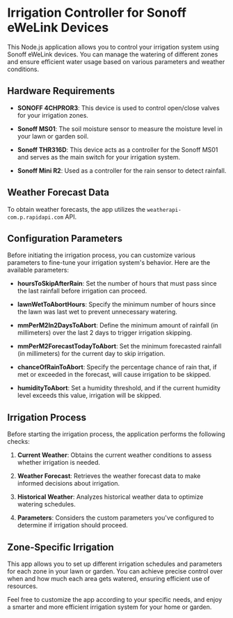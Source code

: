 # Irrigation Controller for Sonoff eWeLink Devices

This Node.js application allows you to control your irrigation system using Sonoff eWeLink devices. You can manage the watering of different zones and ensure efficient water usage based on various parameters and weather conditions.

## Hardware Requirements

- **SONOFF 4CHPROR3**: This device is used to control open/close valves for your irrigation zones.

- **Sonoff MS01**: The soil moisture sensor to measure the moisture level in your lawn or garden soil.

- **Sonoff THR316D**: This device acts as a controller for the Sonoff MS01 and serves as the main switch for your irrigation system.

- **Sonoff Mini R2**: Used as a controller for the rain sensor to detect rainfall.

## Weather Forecast Data

To obtain weather forecasts, the app utilizes the `weatherapi-com.p.rapidapi.com` API.

## Configuration Parameters

Before initiating the irrigation process, you can customize various parameters to fine-tune your irrigation system's behavior. Here are the available parameters:

- **hoursToSkipAfterRain**: Set the number of hours that must pass since the last rainfall before irrigation can proceed.

- **lawnWetToAbortHours**: Specify the minimum number of hours since the lawn was last wet to prevent unnecessary watering.

- **mmPerM2In2DaysToAbort**: Define the minimum amount of rainfall (in millimeters) over the last 2 days to trigger irrigation skipping.

- **mmPerM2ForecastTodayToAbort**: Set the minimum forecasted rainfall (in millimeters) for the current day to skip irrigation.

- **chanceOfRainToAbort**: Specify the percentage chance of rain that, if met or exceeded in the forecast, will cause irrigation to be skipped.

- **humidityToAbort**: Set a humidity threshold, and if the current humidity level exceeds this value, irrigation will be skipped.

## Irrigation Process

Before starting the irrigation process, the application performs the following checks:

1. **Current Weather**: Obtains the current weather conditions to assess whether irrigation is needed.

2. **Weather Forecast**: Retrieves the weather forecast data to make informed decisions about irrigation.

3. **Historical Weather**: Analyzes historical weather data to optimize watering schedules.

4. **Parameters**: Considers the custom parameters you've configured to determine if irrigation should proceed.

## Zone-Specific Irrigation

This app allows you to set up different irrigation schedules and parameters for each zone in your lawn or garden. You can achieve precise control over when and how much each area gets watered, ensuring efficient use of resources.

Feel free to customize the app according to your specific needs, and enjoy a smarter and more efficient irrigation system for your home or garden.
